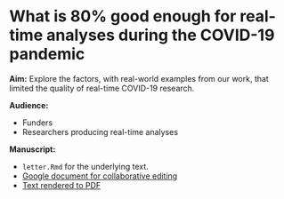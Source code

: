 # What is 80% good enough for real-time analyses during the COVID-19 pandemic

**Aim:** Explore the factors, with real-world examples from our work, that limited the quality of real-time COVID-19 research.

**Audience:**

- Funders
- Researchers producing real-time analyses

**Manuscript:**

- `letter.Rmd` for the underlying text.
- [Google document for collaborative editing](https://docs.google.com/document/d/1s1Gbbf1YWrhtR-vkN7FTI-rtmeHPfK1bnmAi3IrFR80/edit?usp=sharing)
- [Text rendered to PDF](https://drive.google.com/file/d/1-93fgdDF84-gQSk7Jc97VTlkwBeFX4DG/view?usp=sharing)